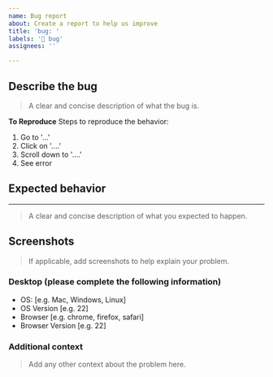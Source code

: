 ```yaml
---
name: Bug report
about: Create a report to help us improve
title: 'bug: '
labels: '🐞 bug'
assignees: ''

---
```


## Describe the bug
> A clear and concise description of what the bug is.


**To Reproduce**
Steps to reproduce the behavior:
1. Go to '...'
2. Click on '....'
3. Scroll down to '....'
4. See error

## Expected behavior
---
> A clear and concise description of what you expected to happen.


## Screenshots
> If applicable, add screenshots to help explain your problem.

### Desktop (please complete the following information)
 - OS: [e.g. Mac, Windows, Linux]
 - OS Version [e.g. 22]
 - Browser [e.g. chrome, firefox, safari]
 - Browser Version [e.g. 22]

### Additional context
> Add any other context about the problem here.
